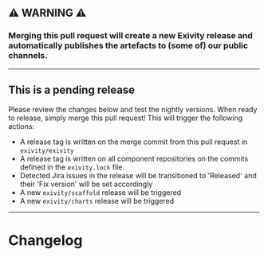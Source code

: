 ## ⚠️ WARNING ⚠️

### Merging this pull request will create a new Exivity release and automatically publishes the artefacts to (some of) our public channels.

---

## This is a pending release

Please review the changes below and test the nightly versions. When ready to
release, simply merge this pull request! This will trigger the following
actions:

- A release tag is written on the merge commit from this pull request in
  `exivity/exivity`
- A release tag is written on all component repositories on the commits defined
  in the `exivity.lock` file.
- Detected Jira issues in the release will be transitioned to 'Released' and
  their 'Fix version' will be set accordingly
- A new `exivity/scaffold` release will be triggered
- A new `exivity/charts` release will be triggered

---

# Changelog

<!-- CHANGELOG_CONTENTS -->
